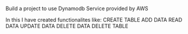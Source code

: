 Build a project to use Dynamodb Service provided by AWS

In this I have created functionalites like:
CREATE TABLE
ADD DATA
READ DATA
UPDATE DATA
DELETE DATA
DELETE TABLE




